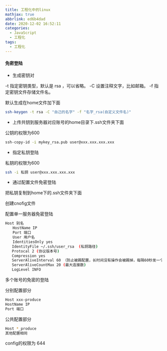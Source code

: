 ```yaml
---
title: 工程化中的linux
mathjax: true
abbrlink: ed6b4dad
date: 2020-12-02 16:52:11
categories:
  - JavaScript
  - 工程化
tags:
  - 工程化
---
```


#### 免密登陆

+ 生成密钥对

-t 指定密钥类型，默认是 rsa ，可以省略。
-C 设置注释文字，比如邮箱。
-f 指定密钥文件存储文件名。

默认生成在home文件加下面

```bash
ssh-keygen -t rsa -C "自己的名字" -f "名字_rsa(自定义文件名)"
```

+ 上传共钥到服务器对应账号的home目录下.ssh文件夹下面

公钥的权限为600

```bash
ssh-copy-id -i mykey_rsa.pub user@xxx.xxx.xxx.xxx 
```

+ 指定私钥登陆

私钥的权限为600

```bash
ssh -i 私钥 user@xxx.xxx.xxx.xxx
```

+ 通过配置文件免密登陆

把私钥复制到home下的.ssh文件夹下面

创建cnofig文件

配置单一服务器免密登陆

```bash
Host 别名
　　HostName IP
　　Port 端口
　　User 用户名
　　IdentitiesOnly yes
   IdentityFile ~/.ssh/user_rsa  (私钥路径)
   Protocal 2 (协议版本号)
   Compression yes 
   ServerAliveInterval 60 （防止被踢配置，长时间没有操作会被踢掉，每隔60秒发一个信号）
   ServerAliveCountMax 20 (最大连接数)
   LogLevel INFO
```

多个账号的免密的登陆

分别配置部分

```bash
Host xxx-produce
HostName IP
Port 端口
```

公共配置部分

```bash
Host *_produce
其他配置相同
```

config的权限为 644